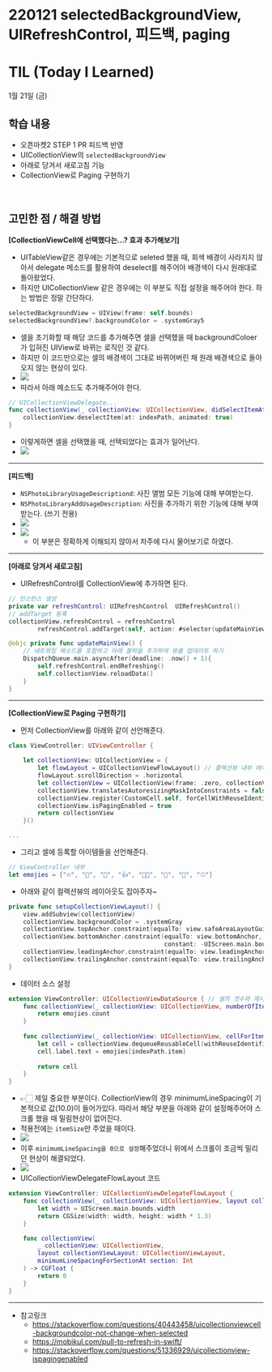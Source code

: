 # 220121 selectedBackgroundView, UIRefreshControl, 피드백, paging
# TIL (Today I Learned)


1월 21일 (금)

## 학습 내용
- 오픈마켓2 STEP 1 PR 피드백 반영
- UICollectionView의 `selectedBackgroundView`
- 아래로 당겨서 새로고침 기능
- CollectionView로 Paging 구현하기


&nbsp;

## 고민한 점 / 해결 방법

**[CollectionViewCell에 선택했다는...? 효과 추가해보기]**

- UITableView같은 경우에는 기본적으로 seleted 했을 때, 회색 배경이 사라지지 않아서 delegate 메소드를 활용하여 deselect를 해주어야 배경색이 다시 원래대로 돌아왔었다.
- 하지만 UICollectionView 같은 경우에는 이 부분도 직접 설정을 해주어야 한다. 하는 방법은 정말 간단하다.
```swift
selectedBackgroundView = UIView(frame: self.bounds)
selectedBackgroundView?.backgroundColor = .systemGray5
```
* 셀을 초기화할 때 해당 코드를 추가해주면 셀을 선택했을 때 backgroundColoer가 입혀진 UIView로 바뀌는 로직인 것 같다.
* 하지만 이 코드만으로는 셀의 배경색이 그대로 바뀌어버린 채 원래 배경색으로 돌아오지 않는 현상이 있다.
* ![](https://i.imgur.com/jgslpbg.gif)
* 따라서 아래 메소드도 추가해주어야 한다.
```swift
// UICollectionViewDelegate...
func collectionView(_ collectionView: UICollectionView, didSelectItemAt indexPath: IndexPath) {
    collectionView.deselectItem(at: indexPath, animated: true)
}
```
* 이렇게하면 셀을 선택했을 때, 선택되었다는 효과가 일어난다.
* ![](https://i.imgur.com/31itgHC.gif)

---

**[피드백]**

* `NSPhotoLibraryUsageDescriptiond`: 사진 앨범 모든 기능에 대해 부여받는다.
* `NSPhotoLibraryAddUsageDescription`: 사진을 추가하기 위한 기능에 대해 부여받는다. (쓰기 전용)
* ![](https://i.imgur.com/VNDgoss.png)
* ![](https://i.imgur.com/fF9NJdc.png)
    * 이 부분은 정확하게 이해되지 않아서 차주에 다시 물어보기로 하였다.

---

**[아래로 당겨서 새로고침]**

* UIRefreshControl를 CollectionView에 추가하면 된다.
```swift
// 인스턴스 생성
private var refreshControl: UIRefreshControl  UIRefreshControl()
// addTarget 등록
collectionView.refreshControl = refreshControl
        refreshControl.addTarget(self, action: #selector(updateMainView), for: .valueChanged) 

@objc private func updateMainView() {
    // 네트워킹 메소드를 포함하고 아래 블럭을 추가하여 뷰를 업데이트 하기
    DispatchQueue.main.asyncAfter(deadline: .now() + 1){
        self.refreshControl.endRefreshing()
        self.collectionView.reloadData()
    }
}
```

---

**[CollectionView로 Paging 구현하기]**

* 먼저 CollectionView를 아래와 같이 선언해준다.
```swift
class ViewController: UIViewController {
    
    let collectionView: UICollectionView = {
        let flowLayout = UICollectionViewFlowLayout() // 콜렉션뷰 내부 레이아웃을 잡기 위함
        flowLayout.scrollDirection = .horizontal
        let collectionView = UICollectionView(frame: .zero, collectionViewLayout: flowLayout)
        collectionView.translatesAutoresizingMaskIntoConstraints = false
        collectionView.register(CustomCell.self, forCellWithReuseIdentifier: "cell")
        collectionView.isPagingEnabled = true
        return collectionView
    }()

...
```
* 그리고 셀에 등록할 아이템들을 선언해준다.
```swift
// ViewController 내부
let emojies = ["🔥", "🥰", "🥲", "👍", "👨‍🔬", "🤪", "🐸", "⚾️"]
```
* 아래와 같이 컬렉션뷰의 레이아웃도 잡아주자~
```swift
private func setupCollectionViewLayout() {
    view.addSubview(collectionView)
    collectionView.backgroundColor = .systemGray
    collectionView.topAnchor.constraint(equalTo: view.safeAreaLayoutGuide.topAnchor).isActive = true
    collectionView.bottomAnchor.constraint(equalTo: view.bottomAnchor,
                                           constant: -UIScreen.main.bounds.height / 1.4).isActive = true
    collectionView.leadingAnchor.constraint(equalTo: view.leadingAnchor).isActive = true
    collectionView.trailingAnchor.constraint(equalTo: view.trailingAnchor).isActive = true
}
```
* 데이터 소스 설정
```swift
extension ViewController: UICollectionViewDataSource { // 셀의 갯수와 재사용셀을 설정하기 위함
    func collectionView(_ collectionView: UICollectionView, numberOfItemsInSection section: Int) -> Int {
        return emojies.count
    }
    
    func collectionView(_ collectionView: UICollectionView, cellForItemAt indexPath: IndexPath) -> UICollectionViewCell {
        let cell = collectionView.dequeueReusableCell(withReuseIdentifier: "cell", for: indexPath) as! CustomCell
        cell.label.text = emojies[indexPath.item]
        
        return cell
    }
}
```
* 👉🏻 제일 중요한 부분이다. CollectionView의 경우 minimumLineSpacing이 기본적으로 값(10.0)이 들어가있다. 따라서 해당 부분을 아래와 같이 설정해주어야 스크롤 했을 때 밀림현상이 없어진다.
* 적용전에는 `itemSize`만 주었을 때이다.
* ![](https://i.imgur.com/tY0ND4c.gif)
* 이후 `minimumLineSpacing을 0으로 설정`해주었더니 위에서 스크롤이 조금씩 밀리던 현상이 해결되었다.
* ![](https://i.imgur.com/wszbJ1I.gif)
* UICollectionViewDelegateFlowLayout 코드
```swift
extension ViewController: UICollectionViewDelegateFlowLayout { 
    func collectionView(_ collectionView: UICollectionView, layout collectionViewLayout: UICollectionViewLayout, sizeForItemAt indexPath: IndexPath) -> CGSize {
        let width = UIScreen.main.bounds.width
        return CGSize(width: width, height: width * 1.3)
    }

    func collectionView(
        _ collectionView: UICollectionView,
        layout collectionViewLayout: UICollectionViewLayout,
        minimumLineSpacingForSectionAt section: Int
    ) -> CGFloat {
        return 0
    }
}
```
---

- 참고링크
    - https://stackoverflow.com/questions/40443458/uicollectionviewcell-backgroundcolor-not-change-when-selected
    - https://mobikul.com/pull-to-refresh-in-swift/
    - https://stackoverflow.com/questions/51336929/uicollectionview-ispagingenabled
